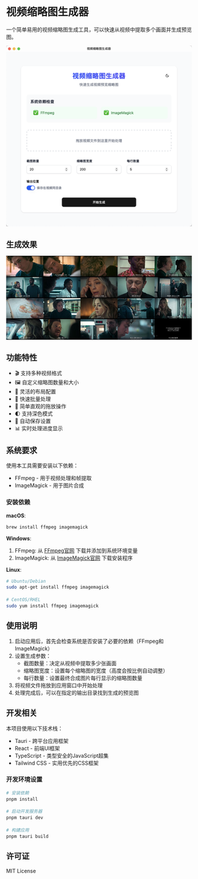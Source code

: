 # 视频缩略图生成器

一个简单易用的视频缩略图生成工具，可以快速从视频中提取多个画面并生成预览图。

![预览图](./public/preview.png)

## 生成效果

![生成效果](./public/thumbnails.jpg)

## 功能特性

- 🎬 支持多种视频格式
- 🖼️ 自定义缩略图数量和大小
- 📐 灵活的布局配置
- 🚀 快速批量处理
- 🎯 简单直观的拖放操作
- 🌓 支持深色模式
- 💾 自动保存设置
- 📊 实时处理进度显示

## 系统要求

使用本工具需要安装以下依赖：

- FFmpeg - 用于视频处理和帧提取
- ImageMagick - 用于图片合成

### 安装依赖

**macOS**:
```bash
brew install ffmpeg imagemagick
```

**Windows**:
1. FFmpeg: 从 [FFmpeg官网](https://ffmpeg.org/download.html) 下载并添加到系统环境变量
2. ImageMagick: 从 [ImageMagick官网](https://imagemagick.org/script/download.php) 下载安装程序

**Linux**:
```bash
# Ubuntu/Debian
sudo apt-get install ffmpeg imagemagick

# CentOS/RHEL
sudo yum install ffmpeg imagemagick
```

## 使用说明

1. 启动应用后，首先会检查系统是否安装了必要的依赖（FFmpeg和ImageMagick）
2. 设置生成参数：
   - 截图数量：决定从视频中提取多少张画面
   - 缩略图宽度：设置每个缩略图的宽度（高度会按比例自动调整）
   - 每行数量：设置最终合成图片每行显示的缩略图数量
3. 将视频文件拖放到应用窗口中开始处理
4. 处理完成后，可以在指定的输出目录找到生成的预览图

## 开发相关

本项目使用以下技术栈：

- Tauri - 跨平台应用框架
- React - 前端UI框架
- TypeScript - 类型安全的JavaScript超集
- Tailwind CSS - 实用优先的CSS框架

### 开发环境设置

```bash
# 安装依赖
pnpm install

# 启动开发服务器
pnpm tauri dev

# 构建应用
pnpm tauri build
```

## 许可证

MIT License
